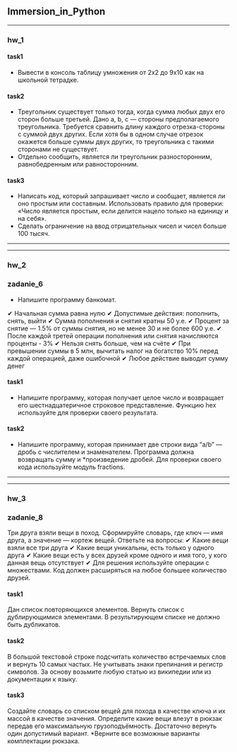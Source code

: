 ## Immersion_in_Python

---------------
### hw_1

#### task1
- Вывести в консоль таблицу умножения от 2х2 до 9х10 как на школьной тетрадке.

#### task2
- Треугольник существует только тогда, когда сумма любых двух его сторон больше
третьей. Дано a, b, c — стороны предполагаемого треугольника. Требуется сравнить
длину каждого отрезка-стороны с суммой двух других. Если хотя бы в одном случае
отрезок окажется больше суммы двух других, то треугольника с такими сторонами не
существует.
- Отдельно сообщить, является ли треугольник разносторонним, равнобедренным или равносторонним.

#### task3
- Написать код, который запрашивает число и сообщает, является ли оно простым или составным. Использовать правило для проверки: «Число является простым, если делится нацело только на единицу и на себя».
- Сделать ограничение на ввод отрицательных чисел и чисел больше 100 тысяч.
---------------
---------------
### hw_2

### zadanie_6
- Напишите программу банкомат. 

✔ Начальная сумма равна нулю
✔ Допустимые действия: пополнить, снять, выйти
✔ Сумма пополнения и снятия кратны 50 у.е.
✔ Процент за снятие — 1.5% от суммы снятия, но не менее 30 и не более 600 у.е.
✔ После каждой третей операции пополнения или снятия начисляются проценты - 3%
✔ Нельзя снять больше, чем на счёте
✔ При превышении суммы в 5 млн, вычитать налог на богатство 10% перед каждой
операцией, даже ошибочной
✔ Любое действие выводит сумму денег

#### task1
- Напишите программу, которая получает целое число и возвращает его шестнадцатеричное
строковое представление. Функцию hex используйте для проверки своего результата.

#### task2
- Напишите программу, которая принимает две строки вида “a/b” — дробь с числителем и знаменателем.
Программа должна возвращать сумму и *произведение дробей. Для проверки своего кода используйте модуль fractions.
---------------
---------------
### hw_3

### zadanie_8
Три друга взяли вещи в поход. Сформируйте
словарь, где ключ — имя друга, а значение —
кортеж вещей. Ответьте на вопросы:
✔ Какие вещи взяли все три друга
✔ Какие вещи уникальны, есть только у одного друга
✔ Какие вещи есть у всех друзей кроме одного
и имя того, у кого данная вещь отсутствует
✔ Для решения используйте операции
с множествами. Код должен расширяться
на любое большее количество друзей.

#### task1
Дан список повторяющихся элементов. Вернуть список с дублирующимися элементами. В результирующем списке не должно быть дубликатов.

#### task2
В большой текстовой строке подсчитать количество встречаемых слов и вернуть 10 самых частых. Не учитывать знаки препинания и регистр символов. За основу возьмите любую статью из википедии или из документации к языку.

#### task3
Создайте словарь со списком вещей для похода в качестве ключа и их массой в качестве значения. Определите какие вещи влезут в рюкзак передав его максимальную грузоподъёмность. Достаточно вернуть один допустимый вариант. *Верните все возможные варианты комплектации рюкзака.